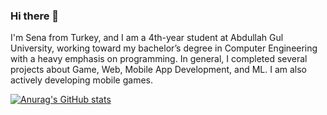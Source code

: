 ### Hi there 👋

I'm Sena from Turkey, and  I am a 4th-year student at Abdullah Gul University, working toward my bachelor’s degree in Computer Engineering with a heavy emphasis on programming. In general, I completed several projects about Game, Web, Mobile App Development, and ML. I am also actively developing mobile games. 

[![Anurag's GitHub stats](https://github-readme-stats.vercel.app/api?username=SenaCelebi)](https://github.com/anuraghazra/github-readme-stats)

